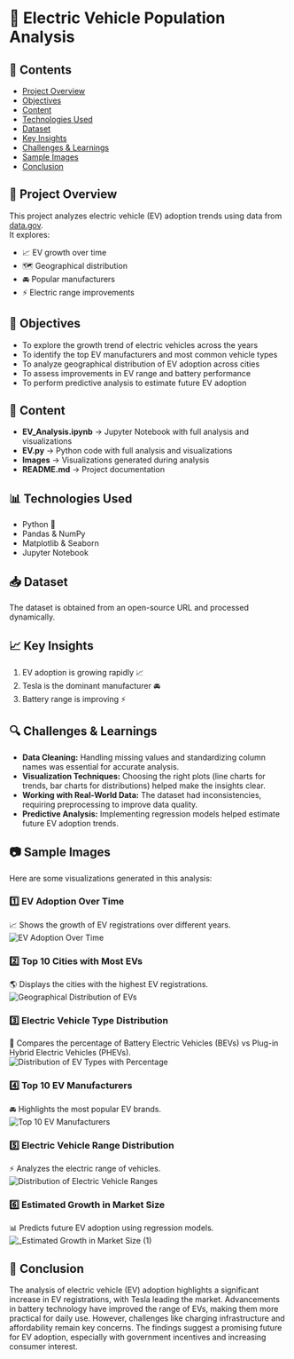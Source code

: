 # 🚗 Electric Vehicle Population Analysis  

## 📌 Contents  
- [Project Overview](#-project-overview)  
- [Objectives](#-objectives)  
- [Content](#-content)  
- [Technologies Used](#-technologies-used)  
- [Dataset](#-dataset)  
- [Key Insights](#-key-insights)  
- [Challenges & Learnings](#-challenges--learnings)  
- [Sample Images](#-sample-images)  
- [Conclusion](#-conclusion)  

## 📌 Project Overview  
This project analyzes electric vehicle (EV) adoption trends using data from [data.gov](https://www.data.gov/).  
It explores:  
- 📈 EV growth over time  
- 🗺️ Geographical distribution  
- 🚘 Popular manufacturers  
- ⚡ Electric range improvements  

## 🎯 Objectives  
- To explore the growth trend of electric vehicles across the years  
- To identify the top EV manufacturers and most common vehicle types  
- To analyze geographical distribution of EV adoption across cities  
- To assess improvements in EV range and battery performance  
- To perform predictive analysis to estimate future EV adoption  

## 📂 Content  
- **EV_Analysis.ipynb** → Jupyter Notebook with full analysis and visualizations  
- **EV.py** → Python code with full analysis and visualizations  
- **Images** → Visualizations generated during analysis  
- **README.md** → Project documentation  

## 📊 Technologies Used  
- Python 🐍  
- Pandas & NumPy  
- Matplotlib & Seaborn  
- Jupyter Notebook  

## 📥 Dataset  
The dataset is obtained from an open-source URL and processed dynamically.  

## 📈 Key Insights  
1. EV adoption is growing rapidly 📈  
2. Tesla is the dominant manufacturer 🚘  
3. Battery range is improving ⚡  

## 🔍 Challenges & Learnings  
- **Data Cleaning:** Handling missing values and standardizing column names was essential for accurate analysis.  
- **Visualization Techniques:** Choosing the right plots (line charts for trends, bar charts for distributions) helped make the insights clear.  
- **Working with Real-World Data:** The dataset had inconsistencies, requiring preprocessing to improve data quality.  
- **Predictive Analysis:** Implementing regression models helped estimate future EV adoption trends.  

## 📷 Sample Images  
Here are some visualizations generated in this analysis:  

### **1️⃣ EV Adoption Over Time**  
📈 Shows the growth of EV registrations over different years.  
![EV Adoption Over Time](https://github.com/user-attachments/assets/6eccd290-eb29-490d-8253-2a2b36a55138)

### **2️⃣ Top 10 Cities with Most EVs**  
🌎 Displays the cities with the highest EV registrations.  
![Geographical Distribution of EVs](https://github.com/user-attachments/assets/a3b37c71-f86f-4e57-9d2a-a871f778ca40)

### **3️⃣ Electric Vehicle Type Distribution**  
🔋 Compares the percentage of Battery Electric Vehicles (BEVs) vs Plug-in Hybrid Electric Vehicles (PHEVs).  
![Distribution of EV Types with Percentage](https://github.com/user-attachments/assets/64685210-d383-4410-9992-35574666221e)

### **4️⃣ Top 10 EV Manufacturers**  
🚘 Highlights the most popular EV brands.  
![Top 10 EV Manufacturers](https://github.com/user-attachments/assets/4c547149-8e9a-4e99-94e0-f2f12b84adcb)

### **5️⃣ Electric Vehicle Range Distribution**  
⚡ Analyzes the electric range of vehicles.  
![Distribution of Electric Vehicle Ranges](https://github.com/user-attachments/assets/1c117e78-1b64-4b7b-bdce-dfbe80a2d3ce)

### **6️⃣ Estimated Growth in Market Size**  
📊 Predicts future EV adoption using regression models.  
![_Estimated Growth in Market Size (1)](https://github.com/user-attachments/assets/fcfb5700-4559-47ac-9e1e-a7e7d62f1205)

## 📌 Conclusion  
The analysis of electric vehicle (EV) adoption highlights a significant increase in EV registrations, with Tesla leading the market. Advancements in battery technology have improved the range of EVs, making them more practical for daily use. However, challenges like charging infrastructure and affordability remain key concerns. The findings suggest a promising future for EV adoption, especially with government incentives and increasing consumer interest.
